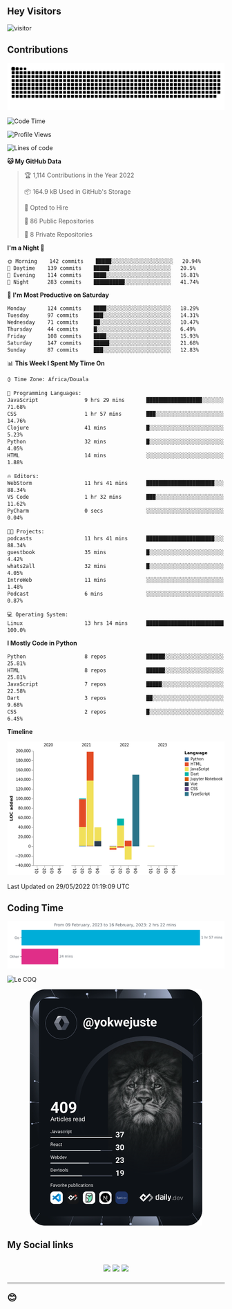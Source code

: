## Hey Visitors
![visitor](https://profile-counter.glitch.me/yokwejuste/count.svg)

## Contributions
<p align="center">
  <img src="https://raw.githubusercontent.com/yokwejuste/yokwejuste/output/github-contribution-grid-snake.svg" />
</p>

<!--START_SECTION:waka-->
![Code Time](http://img.shields.io/badge/Code%20Time-0%20secs-blue)

![Profile Views](http://img.shields.io/badge/Profile%20Views-48-blue)

![Lines of code](https://img.shields.io/badge/From%20Hello%20World%20I%27ve%20Written-369%20Thousand%20lines%20of%20code-blue)

**🐱 My GitHub Data** 

> 🏆 1,114 Contributions in the Year 2022
 > 
> 📦 164.9 kB Used in GitHub's Storage 
 > 
> 💼 Opted to Hire
 > 
> 📜 86 Public Repositories 
 > 
> 🔑 8 Private Repositories  
 > 
**I'm a Night 🦉** 

```text
🌞 Morning    142 commits    █████░░░░░░░░░░░░░░░░░░░░   20.94% 
🌆 Daytime    139 commits    █████░░░░░░░░░░░░░░░░░░░░   20.5% 
🌃 Evening    114 commits    ████░░░░░░░░░░░░░░░░░░░░░   16.81% 
🌙 Night      283 commits    ██████████░░░░░░░░░░░░░░░   41.74%

```
📅 **I'm Most Productive on Saturday** 

```text
Monday       124 commits    ████░░░░░░░░░░░░░░░░░░░░░   18.29% 
Tuesday      97 commits     ███░░░░░░░░░░░░░░░░░░░░░░   14.31% 
Wednesday    71 commits     ██░░░░░░░░░░░░░░░░░░░░░░░   10.47% 
Thursday     44 commits     █░░░░░░░░░░░░░░░░░░░░░░░░   6.49% 
Friday       108 commits    ████░░░░░░░░░░░░░░░░░░░░░   15.93% 
Saturday     147 commits    █████░░░░░░░░░░░░░░░░░░░░   21.68% 
Sunday       87 commits     ███░░░░░░░░░░░░░░░░░░░░░░   12.83%

```


📊 **This Week I Spent My Time On** 

```text
⌚︎ Time Zone: Africa/Douala

💬 Programming Languages: 
JavaScript               9 hrs 29 mins       ██████████████████░░░░░░░   71.68% 
CSS                      1 hr 57 mins        ███░░░░░░░░░░░░░░░░░░░░░░   14.76% 
Clojure                  41 mins             █░░░░░░░░░░░░░░░░░░░░░░░░   5.23% 
Python                   32 mins             █░░░░░░░░░░░░░░░░░░░░░░░░   4.05% 
HTML                     14 mins             ░░░░░░░░░░░░░░░░░░░░░░░░░   1.88%

🔥 Editors: 
WebStorm                 11 hrs 41 mins      ██████████████████████░░░   88.34% 
VS Code                  1 hr 32 mins        ███░░░░░░░░░░░░░░░░░░░░░░   11.62% 
PyCharm                  0 secs              ░░░░░░░░░░░░░░░░░░░░░░░░░   0.04%

🐱‍💻 Projects: 
podcasts                 11 hrs 41 mins      ██████████████████████░░░   88.34% 
guestbook                35 mins             █░░░░░░░░░░░░░░░░░░░░░░░░   4.42% 
whats2all                32 mins             █░░░░░░░░░░░░░░░░░░░░░░░░   4.05% 
IntroWeb                 11 mins             ░░░░░░░░░░░░░░░░░░░░░░░░░   1.48% 
Podcast                  6 mins              ░░░░░░░░░░░░░░░░░░░░░░░░░   0.87%

💻 Operating System: 
Linux                    13 hrs 14 mins      █████████████████████████   100.0%

```

**I Mostly Code in Python** 

```text
Python                   8 repos             ██████░░░░░░░░░░░░░░░░░░░   25.81% 
HTML                     8 repos             ██████░░░░░░░░░░░░░░░░░░░   25.81% 
JavaScript               7 repos             █████░░░░░░░░░░░░░░░░░░░░   22.58% 
Dart                     3 repos             ██░░░░░░░░░░░░░░░░░░░░░░░   9.68% 
CSS                      2 repos             █░░░░░░░░░░░░░░░░░░░░░░░░   6.45%

```


**Timeline**

![Chart not found](https://raw.githubusercontent.com/yokwejuste/yokwejuste/master/charts/bar_graph.png) 


 Last Updated on 29/05/2022 01:19:09 UTC
<!--END_SECTION:waka-->

## Coding Time

[![wakatime-stats](https://github.com/yokwejuste/yokwejuste/blob/master/images/stat.svg)](https://wakatime.com/@yokwejuste)

![Le COQ](https://metrics.lecoq.io/yokwejuste/)
<p align="center">
  <a href="#"><img src="https://github.com/yokwejuste/yokwejuste/blob/master/devcard.svg" width="400" alt="Yonkeu K. Steve's Dev Card"/></a>
</p>
<h2>My Social links<h2>
<p align="center">
  <a href="https://twitter.com/yokwejuste"><img src="https://img.shields.io/badge/twitter-%231DA1F2.svg?style=for-the-badge&logo=Twitter&logoColor=white"></a>
  <a href="https://linkedin.com/in/yokwejuste"><img src="https://img.shields.io/badge/linkedin-%230077B5.svg?style=for-the-badge&logo=linkedin&logoColor=white"></a>
  <a href="https://instagram.com/yokwejuste0"><img src="https://img.shields.io/badge/instagram-%23E4405F.svg?style=for-the-badge&logo=Instagram&logoColor=white"></a>
</p>
<hr>
😊
